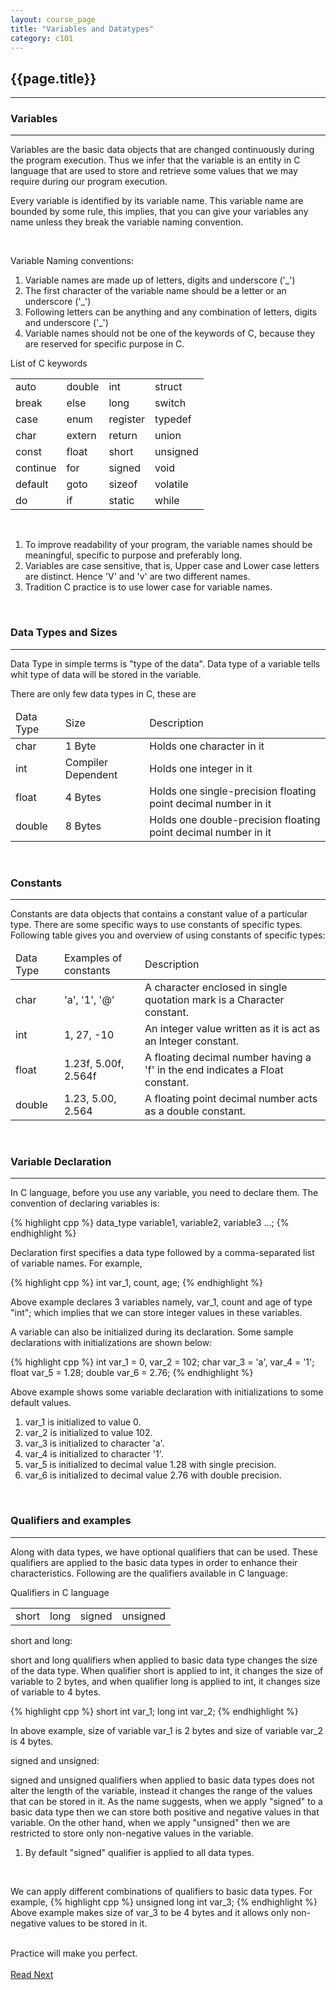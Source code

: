 ```yaml
---
layout: course_page
title: "Variables and Datatypes"
category: c101
---
```

<h2 id="page" class="clay">{{page.title}}</h2>
<hr class="large orange" />

<ul id="agenda"></ul>

<h3 id="variables">Variables</h3>
<hr class="large orange" />
<p><span class="italic bold orange">Variables</span> are the basic data objects that are changed continuously during the program execution. Thus we infer that the variable is an entity in C language that are used to store and retrieve some values that we may require during our program execution.<p>
<p>Every variable is identified by its variable name. This variable name are bounded by some rule, this implies, that you can give your variables any name unless they break the variable naming convention.</p>

<br/>
<p class="italic bold dark-red">Variable Naming conventions:</p>
<ol class="list">
	<li>Variable names are made up of letters, digits and underscore ('_')</li>
	<li>The first character of the variable name should be a letter or an underscore ('_')</li>
	<li>Following letters can be anything and any combination of letters, digits and underscore ('_')</li>
	<li>Variable names should not be one of the keywords of C, because they are reserved for specific purpose in C.</li>
</ol>
<div class="arial note purple">
	<p class="text-center"><span class="black bold">List of C keywords</span></p>
	<table class="table black">
		<tr>
			<td>auto</td>
			<td>double</td>
			<td>int</td>
			<td>struct</td>
		</tr>
		<tr>
			<td>break</td>
			<td>else</td>
			<td>long</td>
			<td>switch</td>
		</tr>
		<tr>
			<td>case</td>
			<td>enum</td>
			<td>register</td>
			<td>typedef</td>
		</tr>
		<tr>
			<td>char</td>
			<td>extern</td>
			<td>return</td>
			<td>union</td>
		</tr>
		<tr>
			<td>const</td>
			<td>float</td>
			<td>short</td>
			<td>unsigned</td>
		</tr>
		<tr>
			<td>continue</td>
			<td>for</td>
			<td>signed</td>
			<td>void</td>
		</tr>
		<tr>
			<td>default</td>
			<td>goto</td>
			<td>sizeof</td>
			<td>volatile</td>
		</tr>
		<tr>
			<td>do</td>
			<td>if</td>
			<td>static</td>
			<td>while</td>
		</tr>
	</table>
</div><br/>

<div class="tip green-blue">
	<ol class="list">
	<li>To improve readability of your program, the variable names should be meaningful, specific to purpose and preferably long.</li>
	<li>Variables are case sensitive, that is, Upper case and Lower case letters are distinct. Hence 'V' and 'v' are two different names.</li>
	<li>Tradition C practice is to use lower case for variable names.</li>
</div>

<br/>
<h3 id="data-types">Data Types and Sizes</h3>
<hr class="large orange" />
<p><span class="italic bold orange">Data Type</span> in simple terms is "type of the data". Data type of a variable tells whit type of data will be stored in the variable.</p>
<p>There are only few data types in C, these are</p>
<table class="table black">
	<thead>
		<td>Data Type</td>
		<td>Size</td>
		<td>Description</td>
	</thead>
	<tr>
		<td>char</td>
		<td>1 Byte</td>
		<td>Holds one character in it</td>
	</tr>
	<tr>
		<td>int</td>
		<td>Compiler Dependent</td>
		<td>Holds one integer in it</td>
	</tr>
	<tr>
		<td>float</td>
		<td>4 Bytes</td>
		<td>Holds one single-precision floating point decimal number in it</td>
	</tr>
	<tr>
		<td>double</td>
		<td>8 Bytes</td>
		<td>Holds one double-precision floating point decimal number in it</td>
	</tr>
</table>

<br/>
<h3 id="constants">Constants</h3>
<hr class="large orange" />
<p><span class="italic bold orange">Constants</span> are data objects that contains a constant value of a particular type. There are some specific ways to use constants of specific types. Following table gives you and overview of using constants of specific types:</p>

<table class="table black">
	<thead>
		<td>Data Type</td>
		<td>Examples of constants</td>
		<td>Description</td>
	</thead>
	<tr>
		<td>char</td>
		<td>'a', '1', '@'</td>
		<td>A character enclosed in single quotation mark is a Character constant.</td>
	</tr>
	<tr>
		<td>int</td>
		<td>1, 27, -10</td>
		<td>An integer value written as it is act as an Integer constant.</td>
	</tr>
	<tr>
		<td>float</td>
		<td>1.23f, 5.00f, 2.564f</td>
		<td>A floating decimal number having a 'f' in the end indicates a Float constant.</td>
	</tr>
	<tr>
		<td>double</td>
		<td>1.23, 5.00, 2.564</td>
		<td>A floating point decimal number acts as a double constant.</td>
	</tr>
</table>


<br/>
<h3 id="variable-declaration">Variable Declaration</h3>
<hr class="large orange"/>
<p>In C language, before you use any variable, you need to declare them. The convention of declaring variables is:</p>

{% highlight cpp %}
data_type variable1, variable2, variable3 ...;
{% endhighlight %}

<p>Declaration first specifies a data type followed by a comma-separated list of variable names. For example,</p>
{% highlight cpp %}
int var_1, count, age;
{% endhighlight %}

<p>Above example declares 3 variables namely, var_1, count and age of type "int"; which implies that we can store integer values in these variables.</p>

<p>A variable can also be initialized during its declaration. Some sample declarations with initializations are shown below:</p>
{% highlight cpp %}
int    var_1 = 0,   var_2 = 102;
char   var_3 = 'a', var_4 = '1';
float  var_5 = 1.28;
double var_6 = 2.76;
{% endhighlight %}
<p>Above example shows some variable declaration with initializations to some default values.</p>
<ol class="list">
	<li>var_1 is initialized to value 0.</li>
	<li>var_2 is initialized to value 102.</li>
	<li>var_3 is initialized to character 'a'.</li>
	<li>var_4 is initialized to character '1'.</li>
	<li>var_5 is initialized to decimal value 1.28 with single precision.</li>
	<li>var_6 is initialized to decimal value 2.76 with double precision.</li>
</ol>

<br/>
<h3 id="qualifiers">Qualifiers and examples</h3>
<hr class="large orange" />
<p>
	Along with data types, we have optional <span class="bold italic orange">qualifiers</span> that can be used. These qualifiers are applied to the basic data types in order to enhance their characteristics. Following are the qualifiers available in C language:
</p>

<p class="text-center"><span class="black bold">Qualifiers in C language</span></p>
<table class="table black">
	<tr>
		<td>short</td>
		<td>long</td>
		<td>signed</td>
		<td>unsigned</td>
	</tr>
</table>

<p class="italic clay bold">short and long:</p>
<p>short and long qualifiers when applied to basic data type changes the size of the data type. When qualifier short is applied to int, it changes the size of variable to 2 bytes, and when qualifier long is applied to int, it changes size of variable to 4 bytes.</p>
{% highlight cpp %}
short int var_1;
long int var_2;
{% endhighlight %}

<p>In above example, size of variable var_1 is 2 bytes and size of variable var_2 is 4 bytes.</p>

<p class="italic clay bold">signed and unsigned:</p>
<p>signed and unsigned qualifiers when applied to basic data types does not alter the length of the variable, instead it changes the range of the values that can be stored in it. As the name suggests, when we apply "signed" to a basic data type then we can store both positive and negative values in that variable. On the other hand, when we apply "unsigned" then we are restricted to store only non-negative values in the variable.</p>

<div class="arial note purple">
	<ol class="list">
		<li>By default "signed" qualifier is applied to all data types.</li>
	</ol>
</div>

<br/>
<div class="tip green-blue">
	<p>
		We can apply different combinations of qualifiers to basic data types. For example,
{% highlight cpp %}
unsigned long int var_3;
{% endhighlight %}
Above example makes size of var_3 to be 4 bytes and it allows only non-negative values to be stored in it.
	</p>
</div>

<br/>
<div class="arial bold italic text-center clay thought"><span class="orange">Practice</span> will make you <span class="orange">perfect</span>.</div>

<br/>
<a class="btn btn-default" href="{% post_url /courses/c101/2014-01-25-c101-input-output %}">Read Next</a>